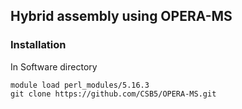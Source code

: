 ## Hybrid assembly using OPERA-MS
### Installation
In Software directory
```
module load perl_modules/5.16.3
git clone https://github.com/CSB5/OPERA-MS.git
```
